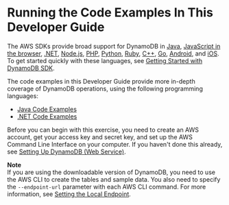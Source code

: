# Running the Code Examples In This Developer Guide<a name="CodeSamples"></a>

The AWS SDKs provide broad support for DynamoDB in [ Java](https://aws.amazon.com/sdk-for-java), [JavaScript in the browser](https://aws.amazon.com/sdk-for-browser), [\.NET](https://aws.amazon.com/sdk-for-net), [Node\.js](https://aws.amazon.com/sdk-for-node-js), [PHP](https://aws.amazon.com/sdk-for-php), [Python](https://aws.amazon.com/sdk-for-python), [Ruby](https://aws.amazon.com/sdk-for-ruby), [C\+\+](https://aws.amazon.com/sdk-for-cpp), [Go](https://aws.amazon.com/sdk-for-go), [Android](https://aws.amazon.com/mobile/sdk/), and [iOS](https://aws.amazon.com/mobile/sdk/)\. To get started quickly with these languages, see [Getting Started with DynamoDB SDK](GettingStarted.md)\.

The code examples in this Developer Guide provide more in\-depth coverage of DynamoDB operations, using the following programming languages:
+ [Java Code Examples](CodeSamples.Java.md)
+ [\.NET Code Examples](CodeSamples.DotNet.md)

Before you can begin with this exercise, you need to create an AWS account, get your access key and secret key, and set up the AWS Command Line Interface on your computer\. If you haven't done this already, see [Setting Up DynamoDB \(Web Service\)](SettingUp.DynamoWebService.md)\.

**Note**  
If you are using the downloadable version of DynamoDB, you need to use the AWS CLI to create the tables and sample data\. You also need to specify the `--endpoint-url` parameter with each AWS CLI command\. For more information, see [Setting the Local Endpoint](DynamoDBLocal.UsageNotes.md#DynamoDBLocal.Endpoint)\.
